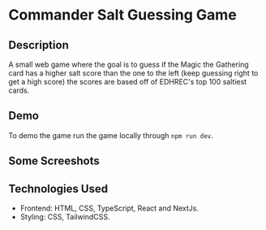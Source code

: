 # Commander Salt Guessing Game
## Description
A small web game where the goal is to guess if the Magic the Gathering card has a higher salt score than the one to the left (keep guessing right to get a high score) the scores are based off of EDHREC's top 100 saltiest cards.

## Demo
To demo the game run the game locally through `npm run dev`.

## Some Screeshots

## Technologies Used
- Frontend: HTML, CSS, TypeScript, React and NextJs.
- Styling: CSS, TailwindCSS.

